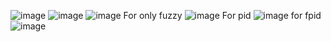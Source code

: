 
![image](https://github.com/seyit05/self-balancing-fuzzypid-pid/assets/94804429/da3d6e24-e5a7-44dc-a3d0-2f731d368ace)
![image](https://github.com/seyit05/self-balancing-fuzzypid-pid/assets/94804429/6363577d-28c3-41e3-bbdb-dbeced2a55f6)
![image](https://github.com/seyit05/self-balancing-fuzzypid-pid/assets/94804429/afb1fa57-8d27-475d-97ce-919b3c30a002)
For only fuzzy
![image](https://github.com/seyit05/self-balancing-fuzzypid-pid/assets/94804429/7446dd0e-a1ae-4d90-b203-86952c64b30e)
For pid
![image](https://github.com/seyit05/self-balancing-fuzzypid-pid/assets/94804429/3b71ead8-58e1-4fe6-8158-ab80afb2e2a7)
for fpid
![image](https://github.com/seyit05/self-balancing-fuzzypid-pid/assets/94804429/a8bdd7b7-fff7-4130-9b6a-bb28d9c7eae3)







